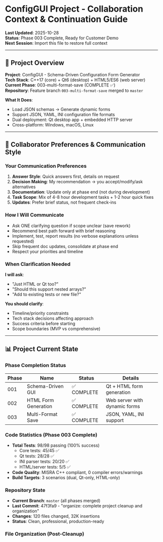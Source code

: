 # ConfigGUI Project - Collaboration Context & Continuation Guide

**Last Updated**: 2025-10-28  
**Status**: Phase 003 Complete, Ready for Customer Demo  
**Next Session**: Import this file to restore full context

---

## 🎯 Project Overview

**Project**: ConfigGUI - Schema-Driven Configuration Form Generator  
**Tech Stack**: C++17 (core) + Qt6 (desktop) + HTML5/ES6 (web server)  
**Current Phase**: 003-multi-format-save (COMPLETE ✅)  
**Repository**: Feature branch `003-multi-format-save` merged to `master`

**What It Does**:
- Load JSON schemas → Generate dynamic forms
- Support JSON, YAML, INI configuration file formats
- Dual deployment: Qt desktop app + embedded HTTP server
- Cross-platform: Windows, macOS, Linux

---

## 👤 Collaborator Preferences & Communication Style

### Your Communication Preferences
1. **Answer Style**: Quick answers first, details on request
2. **Decision Making**: My recommendation → you accept/modify/ask alternatives
3. **Documentation**: Update only at phase end (not during development)
4. **Task Scope**: Mix of 4-8 hour development tasks + 1-2 hour quick fixes
5. **Updates**: Prefer brief status, not frequent check-ins

### How I Will Communicate
- Ask ONE clarifying question if scope unclear (save rework)
- Recommend best path forward with brief reasoning
- Implement, test, report results (no verbose explanations unless requested)
- Skip frequent doc updates, consolidate at phase end
- Respect your priorities and timeline

### When Clarification Needed
**I will ask**:
- "Just HTML or Qt too?"
- "Should this support nested arrays?"
- "Add to existing tests or new file?"

**You should clarify**:
- Timeline/priority constraints
- Tech stack decisions affecting approach
- Success criteria before starting
- Scope boundaries (MVP vs comprehensive)

---

## 📊 Project Current State

### Phase Completion Status

| Phase | Name | Status | Details |
|-------|------|--------|---------|
| 001 | Schema-Driven GUI | ✅ COMPLETE | Qt + HTML form generation |
| 002 | HTML Form Generation | ✅ COMPLETE | Web server with dynamic forms |
| 003 | Multi-Format Save | ✅ COMPLETE | JSON, YAML, INI support |

### Code Statistics (Phase 003 Complete)
- **Total Tests**: 98/98 passing (100% success)
  - Core tests: 45/45 ✅
  - Qt tests: 28/28 ✅
  - INI parser tests: 20/20 ✅
  - HTML/server tests: 5/5 ✅
- **Code Quality**: MISRA C++ compliant, 0 compiler errors/warnings
- **Build Targets**: 3 scenarios (dual, Qt-only, HTML-only)

### Repository State
- **Current Branch**: `master` (all phases merged)
- **Last Commit**: 47f3fa9 - "organize: complete project cleanup and organization"
- **Changes**: 120 files changed, 32K insertions
- **Status**: Clean, professional, production-ready

### File Organization (Post-Cleanup)